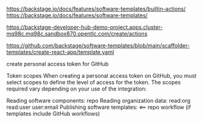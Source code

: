 https://backstage.io/docs/features/software-templates/builtin-actions/
https://backstage.io/docs/features/software-templates/

https://backstage-developer-hub-demo-project.apps.cluster-mq98c.mq98c.sandbox870.opentlc.com/create/actions

https://github.com/backstage/software-templates/blob/main/scaffolder-templates/create-react-app/template.yaml

create personal access token for GitHub


Token scopes
When creating a personal access token on GitHub, you must select scopes to define the level of access for the token. The scopes required vary depending on your use of the integration:

Reading software components:
    repo
Reading organization data:
    read:org
    read:user
    user:email
Publishing software templates:    <==
    repo
    workflow (if templates include GitHub workflows)